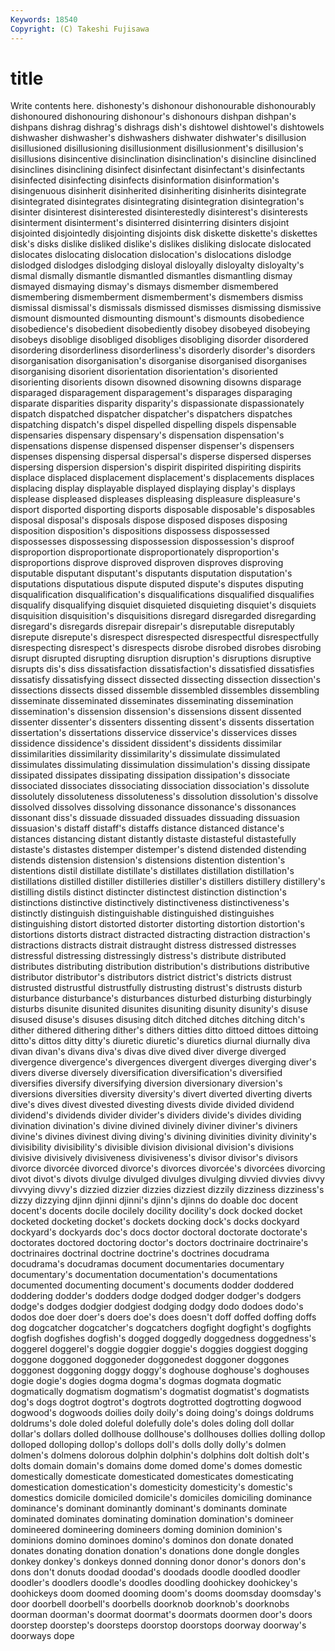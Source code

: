 ```yaml
---
Keywords: 18540 
Copyright: (C) Takeshi Fujisawa
---
```


# title

Write contents here.
 dishonesty's dishonour
dishonourable dishonourably dishonoured dishonouring dishonour's dishonours dishpan dishpan's dishpans dishrag
dishrag's dishrags dish's dishtowel dishtowel's dishtowels dishwasher dishwasher's dishwashers dishwater
dishwater's disillusion disillusioned disillusioning disillusionment disillusionment's disillusion's disillusions disincentive disinclination
disinclination's disincline disinclined disinclines disinclining disinfect disinfectant disinfectant's disinfectants disinfected
disinfecting disinfects disinformation disinformation's disingenuous disinherit disinherited disinheriting disinherits disintegrate
disintegrated disintegrates disintegrating disintegration disintegration's disinter disinterest disinterested disinterestedly disinterest's
disinterests disinterment disinterment's disinterred disinterring disinters disjoint disjointed disjointedly disjointing
disjoints disk diskette diskette's diskettes disk's disks dislike disliked dislike's
dislikes disliking dislocate dislocated dislocates dislocating dislocation dislocation's dislocations dislodge
dislodged dislodges dislodging disloyal disloyally disloyalty disloyalty's dismal dismally dismantle
dismantled dismantles dismantling dismay dismayed dismaying dismay's dismays dismember dismembered
dismembering dismemberment dismemberment's dismembers dismiss dismissal dismissal's dismissals dismissed dismisses
dismissing dismissive dismount dismounted dismounting dismount's dismounts disobedience disobedience's disobedient
disobediently disobey disobeyed disobeying disobeys disoblige disobliged disobliges disobliging disorder
disordered disordering disorderliness disorderliness's disorderly disorder's disorders disorganisation disorganisation's disorganise
disorganised disorganises disorganising disorient disorientation disorientation's disoriented disorienting disorients disown
disowned disowning disowns disparage disparaged disparagement disparagement's disparages disparaging disparate
disparities disparity disparity's dispassionate dispassionately dispatch dispatched dispatcher dispatcher's dispatchers
dispatches dispatching dispatch's dispel dispelled dispelling dispels dispensable dispensaries dispensary
dispensary's dispensation dispensation's dispensations dispense dispensed dispenser dispenser's dispensers dispenses
dispensing dispersal dispersal's disperse dispersed disperses dispersing dispersion dispersion's dispirit
dispirited dispiriting dispirits displace displaced displacement displacement's displacements displaces displacing
display displayable displayed displaying display's displays displease displeased displeases displeasing
displeasure displeasure's disport disported disporting disports disposable disposable's disposables disposal
disposal's disposals dispose disposed disposes disposing disposition disposition's dispositions dispossess
dispossessed dispossesses dispossessing dispossession dispossession's disproof disproportion disproportionate disproportionately disproportion's
disproportions disprove disproved disproven disproves disproving disputable disputant disputant's disputants
disputation disputation's disputations disputatious dispute disputed dispute's disputes disputing disqualification
disqualification's disqualifications disqualified disqualifies disqualify disqualifying disquiet disquieted disquieting disquiet's
disquiets disquisition disquisition's disquisitions disregard disregarded disregarding disregard's disregards disrepair
disrepair's disreputable disreputably disrepute disrepute's disrespect disrespected disrespectful disrespectfully disrespecting
disrespect's disrespects disrobe disrobed disrobes disrobing disrupt disrupted disrupting disruption
disruption's disruptions disruptive disrupts dis's diss dissatisfaction dissatisfaction's dissatisfied dissatisfies
dissatisfy dissatisfying dissect dissected dissecting dissection dissection's dissections dissects dissed
dissemble dissembled dissembles dissembling disseminate disseminated disseminates disseminating dissemination dissemination's
dissension dissension's dissensions dissent dissented dissenter dissenter's dissenters dissenting dissent's
dissents dissertation dissertation's dissertations disservice disservice's disservices disses dissidence dissidence's
dissident dissident's dissidents dissimilar dissimilarities dissimilarity dissimilarity's dissimulate dissimulated dissimulates
dissimulating dissimulation dissimulation's dissing dissipate dissipated dissipates dissipating dissipation dissipation's
dissociate dissociated dissociates dissociating dissociation dissociation's dissolute dissolutely dissoluteness dissoluteness's
dissolution dissolution's dissolve dissolved dissolves dissolving dissonance dissonance's dissonances dissonant
diss's dissuade dissuaded dissuades dissuading dissuasion dissuasion's distaff distaff's distaffs
distance distanced distance's distances distancing distant distantly distaste distasteful distastefully
distaste's distastes distemper distemper's distend distended distending distends distension distension's
distensions distention distention's distentions distil distillate distillate's distillates distillation distillation's
distillations distilled distiller distilleries distiller's distillers distillery distillery's distilling distils
distinct distincter distinctest distinction distinction's distinctions distinctive distinctively distinctiveness distinctiveness's
distinctly distinguish distinguishable distinguished distinguishes distinguishing distort distorted distorter distorting
distortion distortion's distortions distorts distract distracted distracting distraction distraction's distractions
distracts distrait distraught distress distressed distresses distressful distressing distressingly distress's
distribute distributed distributes distributing distribution distribution's distributions distributive distributor distributor's
distributors district district's districts distrust distrusted distrustful distrustfully distrusting distrust's
distrusts disturb disturbance disturbance's disturbances disturbed disturbing disturbingly disturbs disunite
disunited disunites disuniting disunity disunity's disuse disused disuse's disuses disusing
ditch ditched ditches ditching ditch's dither dithered dithering dither's dithers
ditties ditto dittoed dittoes dittoing ditto's dittos ditty ditty's diuretic
diuretic's diuretics diurnal diurnally diva divan divan's divans diva's divas
dive dived diver diverge diverged divergence divergence's divergences divergent diverges
diverging diver's divers diverse diversely diversification diversification's diversified diversifies diversify
diversifying diversion diversionary diversion's diversions diversities diversity diversity's divert diverted
diverting diverts dive's dives divest divested divesting divests divide divided
dividend dividend's dividends divider divider's dividers divide's divides dividing divination
divination's divine divined divinely diviner diviner's diviners divine's divines divinest
diving diving's divining divinities divinity divinity's divisibility divisibility's divisible division
divisional division's divisions divisive divisively divisiveness divisiveness's divisor divisor's divisors
divorce divorcée divorced divorce's divorces divorcée's divorcées divorcing divot divot's
divots divulge divulged divulges divulging divvied divvies divvy divvying divvy's
dizzied dizzier dizzies dizziest dizzily dizziness dizziness's dizzy dizzying djinn
djinni djinni's djinn's djinns do doable doc docent docent's docents
docile docilely docility docility's dock docked docket docketed docketing docket's
dockets docking dock's docks dockyard dockyard's dockyards doc's docs doctor
doctoral doctorate doctorate's doctorates doctored doctoring doctor's doctors doctrinaire doctrinaire's
doctrinaires doctrinal doctrine doctrine's doctrines docudrama docudrama's docudramas document documentaries
documentary documentary's documentation documentation's documentations documented documenting document's documents dodder
doddered doddering dodder's dodders dodge dodged dodger dodger's dodgers dodge's
dodges dodgier dodgiest dodging dodgy dodo dodoes dodo's dodos doe
doer doer's doers doe's does doesn't doff doffed doffing doffs
dog dogcatcher dogcatcher's dogcatchers dogfight dogfight's dogfights dogfish dogfishes dogfish's
dogged doggedly doggedness doggedness's doggerel doggerel's doggie doggier doggie's doggies
doggiest dogging doggone doggoned doggoneder doggonedest doggoner doggones doggonest doggoning
doggy doggy's doghouse doghouse's doghouses dogie dogie's dogies dogma dogma's
dogmas dogmata dogmatic dogmatically dogmatism dogmatism's dogmatist dogmatist's dogmatists dog's
dogs dogtrot dogtrot's dogtrots dogtrotted dogtrotting dogwood dogwood's dogwoods doilies
doily doily's doing doing's doings doldrums doldrums's dole doled doleful
dolefully dole's doles doling doll dollar dollar's dollars dolled dollhouse
dollhouse's dollhouses dollies dolling dollop dolloped dolloping dollop's dollops doll's
dolls dolly dolly's dolmen dolmen's dolmens dolorous dolphin dolphin's dolphins
dolt doltish dolt's dolts domain domain's domains dome domed dome's
domes domestic domestically domesticate domesticated domesticates domesticating domestication domestication's domesticity
domesticity's domestic's domestics domicile domiciled domicile's domiciles domiciling dominance dominance's
dominant dominantly dominant's dominants dominate dominated dominates dominating domination domination's
domineer domineered domineering domineers doming dominion dominion's dominions domino dominoes
domino's dominos don donate donated donates donating donation donation's donations
done dongle dongles donkey donkey's donkeys donned donning donor donor's
donors don's dons don't donuts doodad doodad's doodads doodle doodled
doodler doodler's doodlers doodle's doodles doodling doohickey doohickey's doohickeys doom
doomed dooming doom's dooms doomsday doomsday's door doorbell doorbell's doorbells
doorknob doorknob's doorknobs doorman doorman's doormat doormat's doormats doormen door's
doors doorstep doorstep's doorsteps doorstop doorstops doorway doorway's doorways dope
